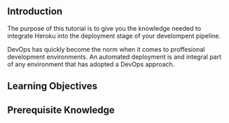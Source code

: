 ## Introduction

The purpose of this tutorial is to give you the knowledge needed to integrate Heroku into the deployment stage of your develompent pipeline.

DevOps has quickly become the norm when it comes to proffesional development environments. An automated deployment is and integral part of any environment that has adopted a DevOps approach. 

## Learning Objectives

## Prerequisite Knowledge